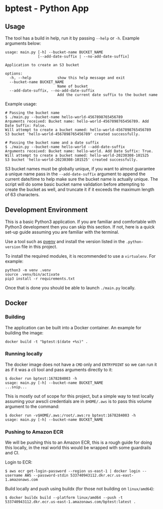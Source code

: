 # bptest - Python App

## Usage

The tool has a build in help, run it by passing `--help` or `-h`. Example arguments below:

```shell
usage: main.py [-h] --bucket-name BUCKET_NAME
               [--add-date-suffix | --no-add-date-suffix]

Application to create an S3 bucket

options:
  -h, --help            show this help message and exit
  --bucket-name BUCKET_NAME
                        Name of bucket
  --add-date-suffix, --no-add-date-suffix
                        Add the current date suffix to the bucket name
```

Example usage:


```shell
# Passing the bucket name
$ ./main.py --bucket-name hello-world-4567898765456789
Arguments received: Bucket name: hello-world-4567898765456789. Add Date Suffix: False.
Will attempt to create a bucket named: hello-world-4567898765456789
S3 bucket 'hello-world-4567898765456789' created successfully.

# Passing the bucket name and a date suffix
$ ./main.py --bucket-name hello-world --add-date-suffix
Arguments received: Bucket name: hello-world. Add Date Suffix: True.
Will attempt to create a bucket named: hello-world-20230308-101525
S3 bucket 'hello-world-20230308-101525' created successfully.
```

S3 bucket names must be globally unique, if you want to almost guarantee a unique name pass in the
`--add-date-suffix` argument to append the current date/time to help make sure the bucket name is
actually unique. The script will do some basic bucket name validation before attempting to create
the bucket as well, and truncate it if it exceeds the maximum length of 63 characters.

## Development Environment

This is a basic Python3 application. If you are familiar and comfortable with Python3 development
then you can skip this section. If not, here is a quick set-up guide assuming you are familiar
with the terminal.

Use a tool such as [pyenv](https://github.com/pyenv/pyenv) and install the version listed in the
`.python-version` file in this project.

To install the required modules, it is recommended to use a `virtualenv`. For example:

```shell
python3 -m venv .venv
source .venv/bin/activate
pip3 install -r requirements.txt
```

Once that is done you should be able to launch `./main.py` locally.

## Docker

### Building

The application can be built into a Docker container. An example for building the image:

```shell
docker build -t "bptest:$(date +%s)" .
```

### Running locally

The docker image does not have a `CMD` only and `ENTRYPOINT` so we can run it as if it was
a cli tool and pass arguments directly to it:

```shell
$ docker run bptest:1678284003 -h
usage: main.py [-h] --bucket-name BUCKET_NAME
...snip...
```

This is mostly out of scope for this project, but a simple way to test locally assuming your awscli
credentials are in `$HOME/.aws` is to pass this volume argument to the command:

```shell
$ docker run -v$HOME/.aws:/root/.aws:ro bptest:1678284003 -h
usage: main.py [-h] --bucket-name BUCKET_NAME
```

### Pushing to Amazon ECR

We will be pushing this to an Amazon ECR, this is a rough guide for doing this locally, in the
real world this would be wrapped with some guardrails and CI.

Login to ECR:

```shell
$ aws ecr get-login-password --region us-east-1 | docker login --username AWS --password-stdin 533740943112.dkr.ecr.us-east-1.amazonaws.com
```

Build locally and push using buildx (for those not building on `linux/amd64`):

```shell
$ docker buildx build --platform linux/amd64 --push -t 533740943112.dkr.ecr.us-east-1.amazonaws.com/bptest:latest .